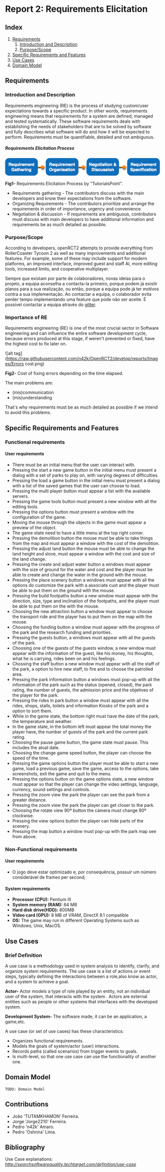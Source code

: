# Report 2: Requirements Elicitation

## Index
1. [Requirements](#requirements)
	1. [Introduction and Description](#intro_descri)
	2. [Purpose/Scope](#purpose/scope)
2. [Specific Requirements and Features](#specific-requirements)
3. [Use Cases](#use-cases)
4. [Domain Model](#domain-model)

## Requirements <a name="requirements"></a>
### Introduction and Description <a name="intro_descri"></a>
Requirements engineering (RE) is the process of studying custom/user expectations towards a specific product. In other words, requirements engineering means that requirements for a system are defined, managed and tested systematically.
These software requirements deals with establishing the needs of stakeholders that are to be solved by software and fully describes what software will do and how it will be expected to perform.
Requirements must be quantifiable, detailed and not ambiguous.

##### Requirements Elicitation Process 
![alt tag](https://raw.githubusercontent.com/n42k/OpenRCT2/develop/reports/Images/requirement_elicitation.png)

**Fig1-** Requirements Elicitation Process by "TutorialsPoint".

* Requirements gathering - The contributors discuss with the main developers and know their expectations from the software.
* Organizing Requirements - The contributors prioritize and arrange the requirements in order of importance, urgency and convenience.
* Negotiation & discussion - If requirements are ambiguous, contributors must discuss with main developers to have additional information and requirements be as much detailed as possible.

### Purpose/Scope <a name="purpose/scope"></a>
According to developers, openRCT2 attempts to provide everything from RollerCoaster Tycoon 2 as well as many improvements and additional features. For example, some of these may include support for modern platforms, an improved interface, improved guest and staff AI, more editing tools, increased limits, and cooperative multiplayer.

Sempre que existam por parte de colaboradores, novas ideias para o projeto, a equipa aconselha a contacta-la primeiro, porque podem já existir planos para a sua realização, ou então, porque a equipa pode já ter motivos contra a sua implementação. Ao contactar a equipa, o colaborador evita perder tempo implementando uma feature que pode não ser aceite. É possível contactar a equipa através do [gitter](https://gitter.im/OpenRCT2/OpenRCT2).

### Importance of RE
Requirements engineering (RE) is one of the most crucial sector in Software engineering and can influence the entire software development cycle, because errors produced at this stage, if weren't prevented or fixed, have the highest cost to fix later on. 

![alt tag](https://raw.githubusercontent.com/n42k/OpenRCT2/develop/reports/Images/Errors cost.png)

**Fig2-** Cost of fixing errors depending on the time elapsed.

The main problems are:
* (mis)communication
* (mis)understanding

That's why requirements must be as much detailed as possible if we intend to avoid this problems.

## Specific Requirements and Features<a name="specific-requirements"></a>
### Functional requirements
#### User requirements
 * There must be an initial menu that the user can interact with.
 * Pressing the start a new game button in the initial menu must present a dialog with a set of parks to play on, with varying degrees of difficulties.
 * Pressing the load a game button in the initial menu must present a dialog with a list of the saved games that the user can choose to load.
 * Pressing the multi player button must appear a list with the available servers.
 * Pressing the game tools button must present a new window with all the editing tools.
 * Pressing the options button must present a window with the configuration of the game.
 * Moving the mouse through the objects in the game must appear a preview of the object.
 * The game state need to have a little menu at the top right corner.
 * Pressing the demolition button the mouse must be able to take things from the map and must appear a window with the cost of the demolition.
 * Pressing the adjust land button the mouse must be able to change the land height and slove, must appear a window with the cost and size of the land change.
 * Pressing the create and adjust water button a windows must appear with the size of ground for the water and cost and the player must be able to create and change the water in the ground with the mouse.
 * Pressing the place scenery button a windows must appear with all the options do customize the park with a associate cust and the player must be able to put them on the ground with the mouse.
 * Pressing the build footpaths button a new window must appear with the direction, size, type and inclination of the footpaths, and the player must be able to put them on the  with the mouse.
 * Choosing the new attraction button a window must appear to choose the transport ride and the player has to put them on the map with the mouse.
 * Choosing the funding button a window must appear with the progress of the park and the research funding amd priorities.
 * Pressing the guests button, a windows must appear with all the guests of the park.
 * Choosing one of the guests of the guests window, a new window must appear with the information of the guest, like his money, his thoughts, what he is carrying, rides been on and his feelings.
 * Chossing the staff button a new window must appear with all the staff of the park, a option to hire new staff, to fire and to choose the patrolled area.
 * Pressing the park information button a windows must pop-up with all the information of the park such as the status (opened, closed), the park rating, the number of guests, the admission price and the objetives of the player for the park.
 * Pressing the rides in park button a window must appear with all the rides, shops, stalls, toilets and information Kiosks of the park and a option to sort them.
 * While in the game state, the bottom right must have the date of the park, the temperature and weather.
 * In the game state, in the bottom left must appear the total money the player have, the number of guests of the park and the current park rating.
 * Choosing the pause game button, the game state must pause. This includes the atual date.
 * Choosing the change game speed button, the player can choose the speed of the time.
 * Pressing the game options button the player must be able to start a new game, load a previous game, save the game, access to the  options, take screenshots, exit the game and quit to the menu.
 * Pressing the options button on the game options state, a new window must appear so that the player can change the video settings, language, currency, sound settings and controls.
 * Pressing the zoom view the park the player can see the park from a greater distance.
 * Pressing the zoom view the park the player can get closer to the park.
 * Choosing the rotate view 90º button the camera must change 90º clockwise.
 * Pressing the view options button the player can hide parts of the scenery.
 * Pressing the map button a window must pop-up with the park map see from above.

### Non-Functional requirements
#### User requirements
* O jogo deve estar optimizado e, por consequência, possuir um número considerável de frames per second;

#### System requirements
* **Processor (CPU):** Pentium III
* **System memory (RAM):** 64 MB
* **Hard disk drive(HDD):** 800MB
* **Video card (GPU):** 8 MB of VRAM, DirectX 8.1 compatible
* **OS:** The game may run in different Operating Systems such as Windows, Unix, MacOS.

## Use Cases<a name="use-cases"></a>
### Brief Definition
A use case is a methodology used in system analysis to identify, clarify, and organize system requirements.
The use case is a list of actions or event steps, typically defining the interactions between a role,also know as actor, and a system to achieve a goal.

**Actor-** Actor models a type of role played by an entity, not an individual user of the system, that interacts with the system . Actors are external entities such as people or other systems that interfaces with the developed system.

**Development System-** The software made, it can be an application, a game,etc.

A use case (or set of use cases) has these characteristics:
* Organizes functional requirements.
* Models the goals of system/actor (user) interactions.
* Records paths (called scenarios) from trigger events to goals.
* Is multi-level, so that one use case can use the functionality of another one.

## Domain Model<a name="domain-model"></a>
	TODO: Domain Model
	
## Contributions

* João 'TUTAMKHAMON' Ferreira.
* Jorge 'Jorge2210' Ferreira.
* Pedro 'n42k' Amaro.
* Pedro 'Oshnira' Lima.

## Bibliography
Use Case explanations: *http://searchsoftwarequality.techtarget.com/definition/use-case*

